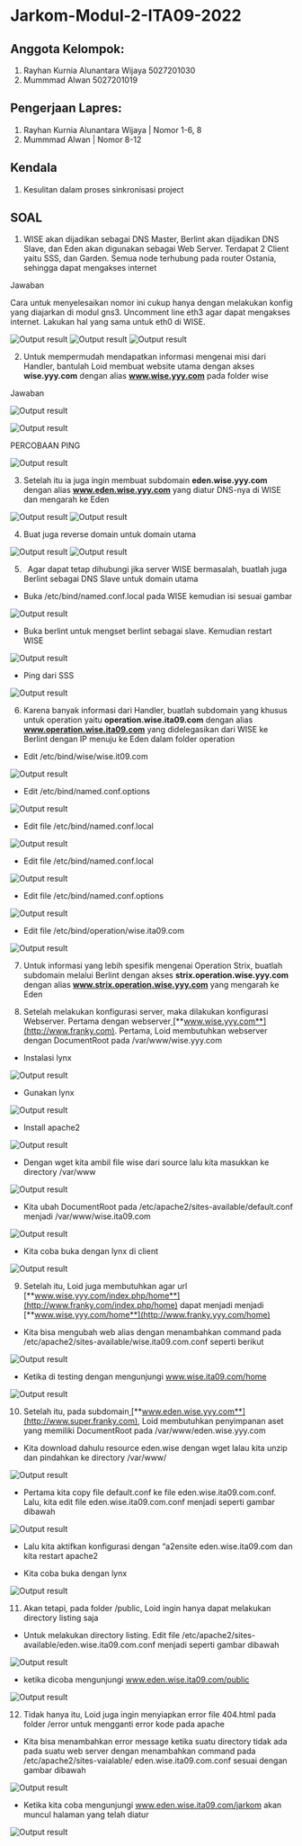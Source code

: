 # Jarkom-Modul-2-ITA09-2022

## Anggota Kelompok:
1. Rayhan Kurnia Alunantara Wijaya  5027201030
2. Mummmad Alwan                    5027201019

## Pengerjaan Lapres:
1. Rayhan Kurnia Alunantara Wijaya | Nomor 1-6, 8
2. Mummmad Alwan                   | Nomor 8-12

## Kendala
1. Kesulitan dalam proses sinkronisasi project

## SOAL
1. WISE akan dijadikan sebagai DNS Master, Berlint akan dijadikan DNS Slave, dan Eden akan digunakan sebagai Web Server. Terdapat 2 Client yaitu SSS, dan Garden. Semua node terhubung pada router Ostania, sehingga dapat mengakses internet

Jawaban

Cara untuk menyelesaikan nomor ini cukup hanya dengan melakukan konfig yang diajarkan di modul gns3. Uncomment line eth3 agar dapat mengakses internet. Lakukan hal yang sama untuk eth0 di WISE.

![Output result](img/1a.png)
![Output result](img/1b.png)
![Output result](img/1c.png)

2. Untuk mempermudah mendapatkan informasi mengenai misi dari Handler, bantulah Loid membuat website utama dengan akses **wise.yyy.com** dengan alias **www.wise.yyy.com** pada folder wise

Jawaban

![Output result](img/2a.png)

![Output result](img/2b.png)

PERCOBAAN PING

![Output result](img/2c.png)


3. Setelah itu ia juga ingin membuat subdomain **eden.wise.yyy.com** dengan alias **www.eden.wise.yyy.com** yang diatur DNS-nya di WISE dan mengarah ke Eden 

![Output result](img/3a.png)
![Output result](img/3b.png)

4. Buat juga reverse domain untuk domain utama

![Output result](img/4a.png)
![Output result](img/4b.png)

5. ` `Agar dapat tetap dihubungi jika server WISE bermasalah, buatlah juga Berlint sebagai DNS Slave untuk domain utama

- Buka /etc/bind/named.conf.local pada WISE kemudian isi sesuai gambar

![Output result](img/5a.png)

- Buka berlint untuk mengset berlint sebagai slave. Kemudian restart WISE

![Output result](img/5b.png)

- Ping dari SSS

![Output result](img/5c.png)

6. Karena banyak informasi dari Handler, buatlah subdomain yang khusus untuk operation yaitu **operation.wise.ita09.com** dengan alias **www.operation.wise.ita09.com** yang didelegasikan dari WISE ke Berlint dengan IP menuju ke Eden dalam folder operation
- Edit /etc/bind/wise/wise.it09.com

![Output result](img/6a.png)

- Edit /etc/bind/named.conf.options

![Output result](img/6b.png)

- Edit file /etc/bind/named.conf.local

![Output result](img/6c.png)

- Edit file  /etc/bind/named.conf.local

![Output result](img/6d.png)

- Edit file /etc/bind/named.conf.options

![Output result](img/6e.png)

- Edit file /etc/bind/operation/wise.ita09.com

![Output result](img/6f.png)

7. Untuk informasi yang lebih spesifik mengenai Operation Strix, buatlah subdomain melalui Berlint dengan akses **strix.operation.wise.yyy.com** dengan alias **www.strix.operation.wise.yyy.com** yang mengarah ke Eden


8. Setelah melakukan konfigurasi server, maka dilakukan konfigurasi Webserver. Pertama dengan webserver[ ](http://www.franky.com)[**www.wise.yyy.com**](http://www.franky.com). Pertama, Loid membutuhkan webserver dengan DocumentRoot pada /var/www/wise.yyy.com

- Instalasi lynx

![Output result](img/8a.png)

- Gunakan lynx

![Output result](img/8b.png)

- Install apache2

![Output result](img/8c.png)

- Dengan wget kita ambil file wise dari source lalu kita masukkan ke directory /var/www

![Output result](img/8d.png)

- Kita ubah DocumentRoot pada /etc/apache2/sites-available/default.conf menjadi /var/www/wise.ita09.com

![Output result](img/8e.png)

- Kita coba buka dengan lynx di client

![Output result](img/8f.png)

9. Setelah itu, Loid juga membutuhkan agar url[ ](http://www.franky.com/index.php/home)[**www.wise.yyy.com/index.php/home**](http://www.franky.com/index.php/home) dapat menjadi menjadi[ ](http://www.franky.com/home)[**www.wise.yyy.com/home**](http://www.franky.yyy.com/home)

- Kita bisa mengubah web alias dengan menambahkan command pada /etc/apache2/sites-available/wise.ita09.com.conf seperti berikut

![Output result](img/9a.png)

- Ketika di testing dengan mengunjungi www.wise.ita09.com/home

![Output result](img/9b.png)

10. Setelah itu, pada subdomain[ ](http://www.super.franky.com)[**www.eden.wise.yyy.com**](http://www.super.franky.com), Loid membutuhkan penyimpanan aset yang memiliki DocumentRoot pada /var/www/eden.wise.yyy.com

- Kita download dahulu resource eden.wise dengan wget lalau kita unzip dan pindahkan ke directory /var/www/

![Output result](img/10a.png)

- Pertama kita copy file default.conf ke file eden.wise.ita09.com.conf. Lalu, kita edit file eden.wise.ita09.com.conf menjadi seperti gambar dibawah 

![Output result](img/10b.png)

- Lalu kita aktifkan konfigurasi dengan “a2ensite eden.wise.ita09.com dan kita restart apache2

- Kita coba buka dengan lynx

![Output result](img/10.png)

11. Akan tetapi, pada folder /public, Loid ingin hanya dapat melakukan directory listing saja

- Untuk melakukan directory listing. Edit file /etc/apache2/sites-available/eden.wise.ita09.com.conf menjadi seperti gambar dibawah

![Output result](img/11a.png)

- ketika dicoba mengunjungi www.eden.wise.ita09.com/public

![Output result](img/10d.png)

12. Tidak hanya itu, Loid juga ingin menyiapkan error file 404.html pada folder /error untuk mengganti error kode pada apache

- Kita bisa menambahkan error message ketika suatu directory tidak ada pada suatu web server dengan menambahkan command pada /etc/apache2/sites-vaialable/
eden.wise.ita09.com.conf sesuai dengan gambar dibawah

![Output result](img/12apng.png)

- Ketika kita coba mengunjungi www.eden.wise.ita09.com/jarkom akan muncul halaman yang telah diatur

![Output result](img/12b.png)
